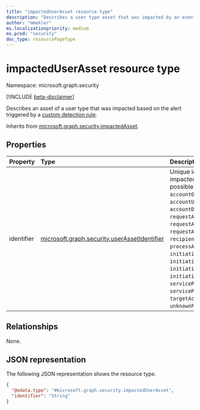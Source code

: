 ```yaml
---
title: "impactedUserAsset resource type"
description: "Describes a user type asset that was impacted by an event that was detected by a custom detection rule."
author: "mmekler"
ms.localizationpriority: medium
ms.prod: "security"
doc_type: resourcePageType
---
```


# impactedUserAsset resource type

Namespace: microsoft.graph.security

[!INCLUDE [beta-disclaimer](../../includes/beta-disclaimer.md)]

Describes an asset of a user type that was impacted based on the alert triggered by a [custom detection rule](../resources/security-detectionrule.md).

Inherits from [microsoft.graph.security.impactedAsset](../resources/security-impactedasset.md).

## Properties
| Property   | Type                                                                                                      | Description                                                                                                                                                                                                                                                                                                                                                                                                                                                                              |
|:-----------|:----------------------------------------------------------------------------------------------------------|:-----------------------------------------------------------------------------------------------------------------------------------------------------------------------------------------------------------------------------------------------------------------------------------------------------------------------------------------------------------------------------------------------------------------------------------------------------------------------------------------|
| identifier | [microsoft.graph.security.userAssetIdentifier](../resources/enums-security.md#userassetidentifier-values) | Unique identifier for the impacted user asset. The possible values are: `accountObjectId`, `accountSid`, `accountUpn`, `accountName`, `accountDomain`, `accountId`, `requestAccountSid`, `requestAccountName`, `requestAccountDomain`, `recipientObjectId`, `processAccountObjectId`, `initiatingAccountSid`, `initiatingProcessAccountUpn`, `initiatingAccountName`, `initiatingAccountDomain`, `servicePrincipalId`, `servicePrincipalName`, `targetAccountUpn`, `unknownFutureValue`. |

## Relationships
None.

## JSON representation
The following JSON representation shows the resource type.
<!-- {
  "blockType": "resource",
  "@odata.type": "microsoft.graph.security.impactedUserAsset"
}
-->
``` json
{
  "@odata.type": "#microsoft.graph.security.impactedUserAsset",
  "identifier": "String"
}
```

